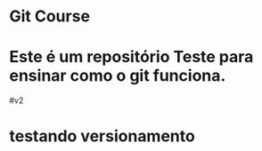 # Git Course

# Este é um repositório Teste para ensinar como o git funciona.

#v2

# testando versionamento
